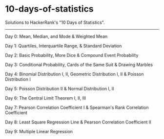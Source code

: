 # 10-days-of-statistics
Solutions to HackerRank's "10 Days of Statistics".

___________________

Day 0: Mean, Median, and Mode & Weighted Mean

Day 1: Quartiles, Interquartile Range, & Standard Deviation

Day 2: Basic Probability, More Dice & Compound Event Probability

Day 3: Conditional Probability, Cards of the Same Suit & Drawing Marbles

Day 4: Binomial Distribution I, II, Geometric Distribution I, II & Poisson Distribution I

Day 5: Poisson Distribution II & Normal Distribution I, II

Day 6: The Central Limit Theorem I, II, III

Day 7: Pearson Correlation Coefficient I & Spearman's Rank Correlation Coefficient

Day 8: Least Square Regression Line & Pearson Correlation Coefficient II

Day 9: Multiple Linear Regression
